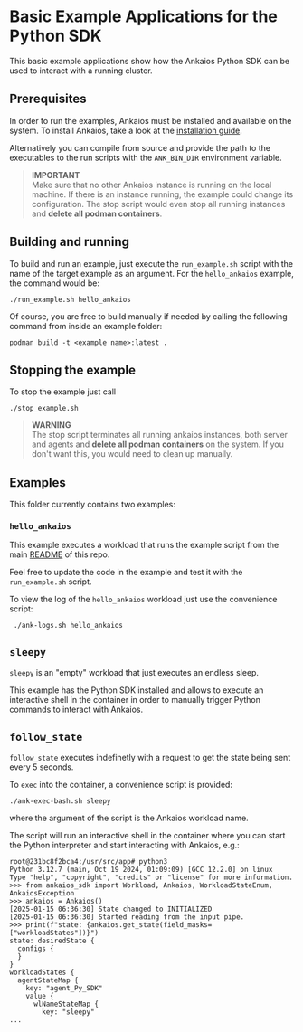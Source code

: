 # Basic Example Applications for the Python SDK

This basic example applications show how the Ankaios Python SDK can be used to interact with a running cluster.

## Prerequisites

In order to run the examples, Ankaios must be installed and available on the system. To install Ankaios, take a look at the [installation guide](https://eclipse-ankaios.github.io/ankaios/latest/usage/installation/#setup-with-script).

Alternatively you can compile from source and provide the path to the executables to the run scripts with the `ANK_BIN_DIR` environment variable.

> **IMPORTANT**  
> Make sure that no other Ankaios instance is running on the local machine. If there is an instance running, the example could change its configuration. The stop script would even stop all running instances and **delete all podman containers**. 

## Building and running

To build and run an example, just execute the `run_example.sh` script with the name of the target example as an argument. For the `hello_ankaios` example, the command would be:

```shell
./run_example.sh hello_ankaios
```

Of course, you are free to build manually if needed by calling the following command from inside an example folder:

```shell
podman build -t <example name>:latest .
```

## Stopping the example

To stop the example just call

```shell
./stop_example.sh
```

> **WARNING**  
> The stop script terminates all running ankaios instances, both server and agents and **delete all podman containers** on the system. If you don't want this, you would need to clean up manually. 

## Examples

This folder currently contains two examples:

### `hello_ankaios` 

This example executes a workload that runs the example script from the main [README](../README.md#usage) of this repo.

Feel free to update the code in the example and test it with the `run_example.sh` script.

To view the log of the `hello_ankaios` workload just use the convenience script:

```shell
 ./ank-logs.sh hello_ankaios
```

## `sleepy` 

`sleepy` is an "empty" workload that just executes an endless sleep. 

This example has the Python SDK installed and allows to execute an interactive shell in the container in order to manually trigger Python commands to interact with Ankaios.

## `follow_state` 

`follow_state` executes indefinetly with a request to get the state being sent every 5 seconds.

To `exec` into the container, a convenience script is provided:

```shell
./ank-exec-bash.sh sleepy
```

where the argument of the script is the Ankaios workload name.

The script will run an interactive shell in the container where you can start the Python interpreter and start interacting with Ankaios, e.g.:

```shell
root@231bc8f2bca4:/usr/src/app# python3
Python 3.12.7 (main, Oct 19 2024, 01:09:09) [GCC 12.2.0] on linux
Type "help", "copyright", "credits" or "license" for more information.
>>> from ankaios_sdk import Workload, Ankaios, WorkloadStateEnum, AnkaiosException
>>> ankaios = Ankaios()
[2025-01-15 06:36:30] State changed to INITIALIZED
[2025-01-15 06:36:30] Started reading from the input pipe.
>>> print(f"state: {ankaios.get_state(field_masks=["workloadStates"])}")
state: desiredState {
  configs {
  }
}
workloadStates {
  agentStateMap {
    key: "agent_Py_SDK"
    value {
      wlNameStateMap {
        key: "sleepy"
...
```
